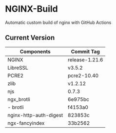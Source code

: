 # NGINX-Build
Automatic custom build of nginx with GitHub Actions

## Current Version
| Components | Commit Tag |
|--|--|
| NGINX | release-1.21.6 |
| LibreSSL | v3.5.2 |
| PCRE2 | pcre2-10.40 |
| zlib | v1.2.12 |
| njs | 0.7.3 |
| ngx_brotli | 6e975bc |
| - brotli | f4153a0 |
| nginx-http-auth-digest | 823853c |
| ngx-fancyindex | 33b2562 |
